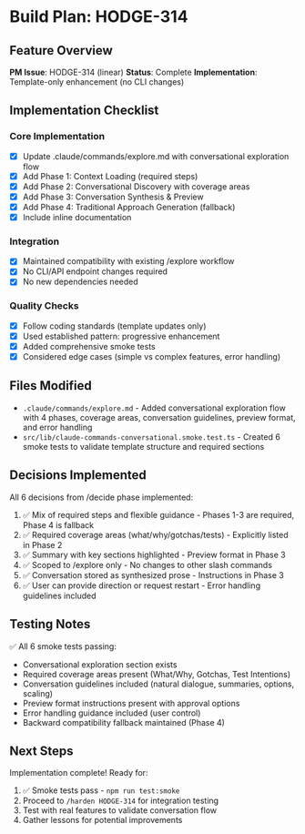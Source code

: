 # Build Plan: HODGE-314

## Feature Overview
**PM Issue**: HODGE-314 (linear)
**Status**: Complete
**Implementation**: Template-only enhancement (no CLI changes)

## Implementation Checklist

### Core Implementation
- [x] Update .claude/commands/explore.md with conversational exploration flow
- [x] Add Phase 1: Context Loading (required steps)
- [x] Add Phase 2: Conversational Discovery with coverage areas
- [x] Add Phase 3: Conversation Synthesis & Preview
- [x] Add Phase 4: Traditional Approach Generation (fallback)
- [x] Include inline documentation

### Integration
- [x] Maintained compatibility with existing /explore workflow
- [x] No CLI/API endpoint changes required
- [x] No new dependencies needed

### Quality Checks
- [x] Follow coding standards (template updates only)
- [x] Used established pattern: progressive enhancement
- [x] Added comprehensive smoke tests
- [x] Considered edge cases (simple vs complex features, error handling)

## Files Modified
- `.claude/commands/explore.md` - Added conversational exploration flow with 4 phases, coverage areas, conversation guidelines, preview format, and error handling
- `src/lib/claude-commands-conversational.smoke.test.ts` - Created 6 smoke tests to validate template structure and required sections

## Decisions Implemented
All 6 decisions from /decide phase implemented:
1. ✅ Mix of required steps and flexible guidance - Phases 1-3 are required, Phase 4 is fallback
2. ✅ Required coverage areas (what/why/gotchas/tests) - Explicitly listed in Phase 2
3. ✅ Summary with key sections highlighted - Preview format in Phase 3
4. ✅ Scoped to /explore only - No changes to other slash commands
5. ✅ Conversation stored as synthesized prose - Instructions in Phase 3
6. ✅ User can provide direction or request restart - Error handling guidelines included

## Testing Notes
✅ All 6 smoke tests passing:
- Conversational exploration section exists
- Required coverage areas present (What/Why, Gotchas, Test Intentions)
- Conversation guidelines included (natural dialogue, summaries, options, scaling)
- Preview format instructions present with approval options
- Error handling guidance included (user control)
- Backward compatibility fallback maintained (Phase 4)

## Next Steps
Implementation complete! Ready for:
1. ✅ Smoke tests pass - `npm run test:smoke`
2. Proceed to `/harden HODGE-314` for integration testing
3. Test with real features to validate conversation flow
4. Gather lessons for potential improvements
